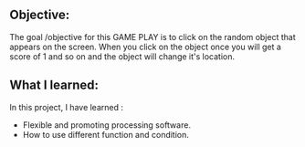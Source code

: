 ﻿## Objective:
The goal /objective for this GAME PLAY is to click on the random object that appears on the screen. When you click on the object once you will get a score of 1 and so on and the object will change it's location.

## What I learned:
In this project, I have learned :

 - Flexible and promoting processing software.
 - How to use different function and condition.


